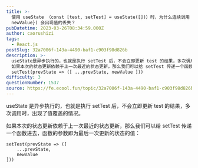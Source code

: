 ```yaml
---
title: >-
  使用 useState （const [test, setTest] = useState([])）时，为什么连续调用 setTest({...test,
  newValue}) 会出现值的丢失？
pubDatetime: 2023-03-26T08:34:59.000Z
author: caorushizi
tags:
  - React.js
postSlug: 32a7006f-143a-4490-baf1-c903f98d826b
description: >-
  useState是异步执行的，也就是执行 setTest 后，不会立即更新 test 的结果，多次调用时，出现了值覆盖的情况。
  如果本次的状态更新依赖于上一次最近的状态更新，那么我们可以给 setTest 传递一个函数进去，函数的参数即为最后一次更新的状态的值：
  setTest(prevState => ([ ...prevState, newValue ]))
difficulty: 3
questionNumber: 1537
source: https://fe.ecool.fun/topic/32a7006f-143a-4490-baf1-c903f98d826b
---
```


useState 是异步执行的，也就是执行 setTest 后，不会立即更新 test 的结果，多次调用时，出现了值覆盖的情况。

如果本次的状态更新依赖于上一次最近的状态更新，那么我们可以给 setTest 传递一个函数进去，函数的参数即为最后一次更新的状态的值：

```react
setTest(prevState => ([
	...prevState,
    newValue
]))
```
